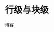 # 行级与块级

[博客][htmlDisplay]







[htmlDisplay]:https://blog.csdn.net/qingyisuo/article/details/78959942